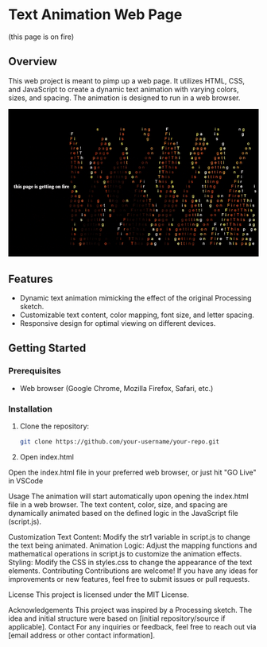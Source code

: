 # Text Animation Web Page
(this page is on fire)

## Overview

This web project is meant to pimp up a web page. It utilizes HTML, CSS, and JavaScript to create a dynamic text animation with varying colors, sizes, and spacing. The animation is designed to run in a web browser.

![Demo](page_on_fire.gif)

## Features

- Dynamic text animation mimicking the effect of the original Processing sketch.
- Customizable text content, color mapping, font size, and letter spacing.
- Responsive design for optimal viewing on different devices.

## Getting Started

### Prerequisites

- Web browser (Google Chrome, Mozilla Firefox, Safari, etc.)

### Installation

1. Clone the repository:

   ```bash
   git clone https://github.com/your-username/your-repo.git

2. Open index.html

Open the index.html file in your preferred web browser, or just hit "GO Live" in VSCode

Usage
The animation will start automatically upon opening the index.html file in a web browser. The text content, color, size, and spacing are dynamically animated based on the defined logic in the JavaScript file (script.js).

Customization
Text Content: Modify the str1 variable in script.js to change the text being animated.
Animation Logic: Adjust the mapping functions and mathematical operations in script.js to customize the animation effects.
Styling: Modify the CSS in styles.css to change the appearance of the text elements.
Contributing
Contributions are welcome! If you have any ideas for improvements or new features, feel free to submit issues or pull requests.

License
This project is licensed under the MIT License.

Acknowledgements
This project was inspired by a Processing sketch.
The idea and initial structure were based on [initial repository/source if applicable].
Contact
For any inquiries or feedback, feel free to reach out via [email address or other contact information].

